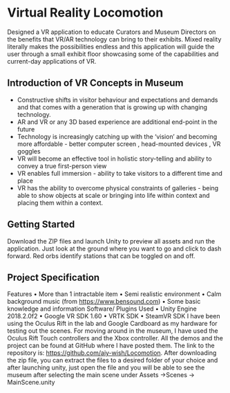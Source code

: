 # Virtual Reality Locomotion

Designed a VR application to educate Curators and Museum Directors on the benefits that VR/AR technology can bring to their exhibits. Mixed reality literally makes the possibilities endless and this application will guide the user through a small exhibit floor showcasing some of the capabilities and current-day applications of VR.

## Introduction of VR Concepts in Museum
* Constructive shifts in visitor behaviour and expectations and demands and that comes with a generation that is growing up with changing technology.
* AR and VR or any 3D based experience are additional end-point in the future 
* Technology is increasingly catching up with the ‘vision’ and becoming more affordable - better computer screen , head-mounted devices , VR goggles 
* VR will become an effective tool in holistic story-telling and ability to convey a true first-person view
* VR enables full immersion - ability to take visitors to a different time and place
* VR has the ability to overcome physical constraints of galleries - being able to show objects at scale or bringing into life within context and placing them within a context.


## Getting Started
Download the ZIP files and launch Unity to preview all assets and run the application. Just look at the ground where you want to go and click to dash forward. Red orbs identify stations that can be toggled on and off. 

## Project Specification
Features
• More than 1 intractable item
• Semi realistic environment
• Calm background music (from https://www.bensound.com)
• Some basic knowledge and information
Software/ Plugins Used
• Unity Engine 2018.2.0f2
• Google VR SDK 1.60
• VRTK SDK
• SteamVR SDK
I have been using the Oculus Rift in the lab and Google Cardboard as my hardware for testing out
the scenes. For moving around in the museum, I have used the Oculus Rift Touch controllers and
the Xbox controller.
All the demos and the project can be found at GitHub where I have posted them. The link to the
repository is: https://github.com/aiy-wish/Locomotion. After downloading the zip file, you can
extract the files to a desired folder of your choice and after launching unity, just open the file and
you will be able to see the museum after selecting the main scene under Assets →Scenes →
MainScene.unity
